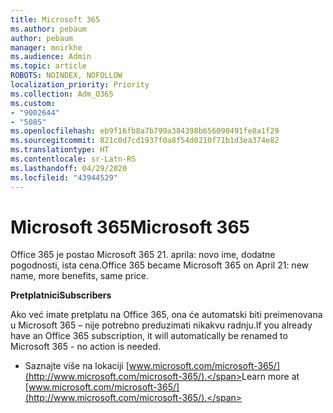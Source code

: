 ```yaml
---
title: Microsoft 365
ms.author: pebaum
author: pebaum
manager: mnirkhe
ms.audience: Admin
ms.topic: article
ROBOTS: NOINDEX, NOFOLLOW
localization_priority: Priority
ms.collection: Adm_O365
ms.custom:
- "9002644"
- "5085"
ms.openlocfilehash: eb9f16fb8a7b799a384398b656090491fe8a1f29
ms.sourcegitcommit: 821c0d7cd1937f0a8f54d0210f71b1d3ea374e82
ms.translationtype: HT
ms.contentlocale: sr-Latn-RS
ms.lasthandoff: 04/29/2020
ms.locfileid: "43944529"
---
```

# <a name="microsoft-365"></a><span data-ttu-id="40409-102">Microsoft 365</span><span class="sxs-lookup"><span data-stu-id="40409-102">Microsoft 365</span></span>

<span data-ttu-id="40409-103">Office 365 je postao Microsoft 365 21. aprila: novo ime, dodatne pogodnosti, ista cena.</span><span class="sxs-lookup"><span data-stu-id="40409-103">Office 365 became Microsoft 365 on April 21: new name, more benefits, same price.</span></span>

<span data-ttu-id="40409-104">**Pretplatnici**</span><span class="sxs-lookup"><span data-stu-id="40409-104">**Subscribers**</span></span>

<span data-ttu-id="40409-105">Ako već imate pretplatu na Office 365, ona će automatski biti preimenovana u Microsoft 365 – nije potrebno preduzimati nikakvu radnju.</span><span class="sxs-lookup"><span data-stu-id="40409-105">If you already have an Office 365 subscription, it will automatically be renamed to Microsoft 365 - no action is needed.</span></span>

- <span data-ttu-id="40409-106">Saznajte više na lokaciji [www.microsoft.com/microsoft-365/](http://www.microsoft.com/microsoft-365/).</span><span class="sxs-lookup"><span data-stu-id="40409-106">Learn more at [www.microsoft.com/microsoft-365/](http://www.microsoft.com/microsoft-365/).</span></span>
